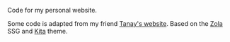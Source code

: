 Code for my personal website.

Some code is adapted from my friend [Tanay's website](https://github.com/TanayB11/me). Based on the [Zola](https://www.getzola.org/) SSG and [Kita](https://www.getzola.org/themes/kita/) theme.